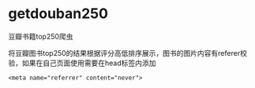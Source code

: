 # getdouban250
豆瓣书籍top250爬虫

将豆瓣图书top250的结果根据评分高低排序展示，图书的图片内容有referer校验，如果在自己页面使用需要在head标签内添加

    <meta name="referrer" content="never">